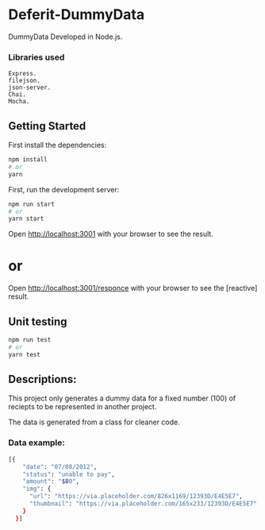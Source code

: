 # Deferit-DummyData

DummyData
Developed in Node.js.

### Libraries used

    Express.
    filejson.
    json-server.
    Chai.
    Mocha.

## Getting Started

First install the dependencies:

```bash
npm install
# or
yarn
```

First, run the development server:

```bash
npm run start
# or
yarn start
```

Open [http://localhost:3001](http://localhost:3001) with your browser to see the result.

# or

Open [http://localhost:3001/responce](http://localhost:3001/responce) with your browser to see the [reactive] result.

## Unit testing

```bash
npm run test
# or
yarn test
```

## Descriptions:

This project only generates a dummy data for a fixed number (100) of reciepts to be represented in another project.

The data is generated from a class for cleaner code.

### Data example:

```bash
[{
    "date": "07/08/2012",
    "status": "unable to pay",
    "amount": "$80",
    "img": {
      "url": "https://via.placeholder.com/826x1169/12393D/E4E5E7",
      "thumbnail": "https://via.placeholder.com/165x233/12393D/E4E5E7"
    }
  }]
```
